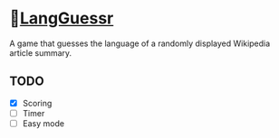 # 📖[LangGuessr](https://langguessr.xiupos.net/)

A game that guesses the language of a randomly displayed Wikipedia article summary.

## TODO

- [x] Scoring
- [ ] Timer
- [ ] Easy mode
